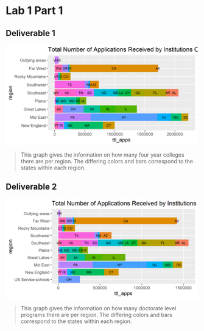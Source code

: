 # Lab 1 Part 1

## Deliverable 1
![](Plot.png)
> This graph gives the information on how many four year colleges there are per region. The differing colors and bars correspond to the states within each region. 

## Deliverable 2
![](Plot1.png)
> This graph gives the information on how many doctorate level programs there are per region. The differing colors and bars correspond to the states within each region. 
